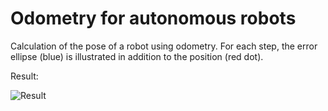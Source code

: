 # Odometry for autonomous robots

Calculation of the pose of a robot using odometry. For each step, the error ellipse (blue) is illustrated in addition to the position (red dot).

Result:

![Result](https://raw.githubusercontent.com/mamen/merz_odometrie/master/myplot.png?token=AEEM42H2XTFURZMQU3PNJ53AWCYW2)
